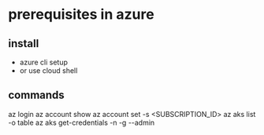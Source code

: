 # prerequisites in azure

## install
- azure cli setup
- or use cloud shell

## commands
az login
az account show
az account set -s <SUBSCRIPTION_ID>
az aks list -o table
az aks get-credentials -n <AKS-NAME> -g <RG> --admin
